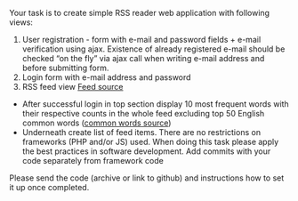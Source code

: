 Your task is to create simple RSS reader web application with following views:
1) User registration - form with e-mail and password fields + e-mail verification using ajax.
    Existence of already registered e-mail should be checked “on the fly” via ajax call when writing e-mail
    address and before submitting form.
2) Login form with e-mail address and password
3) RSS feed view [Feed source](https://www.theregister.co.uk/software/headlines.atom)
    
* After successful login in top section display 10 most frequent words with their respective counts in
    the whole feed excluding top 50 English common words ([common words source](https://en.wikipedia.org/wiki/Most_common_words_in_English))
* Underneath create list of feed items.
    There are no restrictions on frameworks (PHP and/or JS) used.
    When doing this task please apply the best practices in software development. Add commits with your
    code separately from framework code

Please send the code (archive or link to github) and instructions how to set it up once completed.
